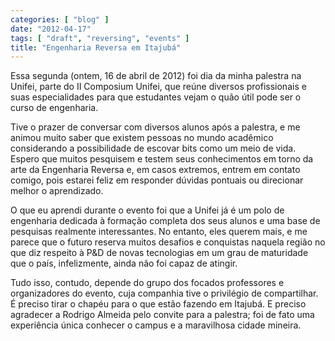 ```yaml
---
categories: [ "blog" ]
date: "2012-04-17"
tags: [ "draft", "reversing", "events" ]
title: "Engenharia Reversa em Itajubá"
---
```

Essa segunda (ontem, 16 de abril de 2012) foi dia da minha palestra na
Unifei, parte do II Composium Unifei, que reúne diversos profissionais
e suas especialidades para que estudantes vejam o quão útil pode ser
o curso de engenharia.

Tive o prazer de conversar com diversos alunos após a palestra, e me
animou muito saber que existem pessoas no mundo acadêmico considerando
a possibilidade de escovar bits como um meio de vida. Espero que muitos
pesquisem e testem seus conhecimentos em torno da arte da Engenharia
Reversa e, em casos extremos, entrem em contato comigo, pois estarei
feliz em responder dúvidas pontuais ou direcionar melhor o aprendizado.

O que eu aprendi durante o evento foi que a Unifei já é um polo de
engenharia dedicada à formação completa dos seus alunos e uma base
de pesquisas realmente interessantes. No entanto, eles querem mais,
e me parece que o futuro reserva muitos desafios e conquistas naquela
região no que diz respeito à P&D de novas tecnologias em um grau de
maturidade que o país, infelizmente, ainda não foi capaz de atingir.

Tudo isso, contudo, depende do grupo dos focados professores
e organizadores do evento, cuja companhia tive o privilégio de
compartilhar. É preciso tirar o chapéu para o que estão fazendo em
Itajubá. E preciso agradecer a Rodrigo Almeida pelo convite para a
palestra; foi de fato uma experiência única conhecer o campus e a
maravilhosa cidade mineira.
